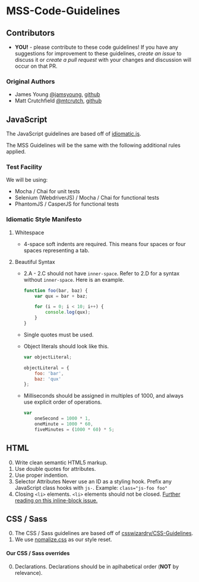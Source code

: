 # MSS-Code-Guidelines


## Contributors
* **YOU!** - please contribute to these code guidelines! If you have any
suggestions for improvement to these guidelines, *create an issue* to
discuss it or *create a pull request* with your changes and discussion will
occur on that PR.

### Original Authors
* James Young [@jamsyoung](http://twitter.com/jamsyoung), [github](https://github.com/jamsyoung)
* Matt Crutchfield [@mtcrutch](https://twitter.com/mtcrutch), [github](https://github.com/mtcrutch)

## JavaScript
The JavaScript guidelines are based off of [idiomatic.js](https://github.com/rwaldron/idiomatic.js).

The MSS Guidelines will be the same with the following additional rules applied.


### Test Facility
We will be using:

* Mocha / Chai for unit tests
* Selenium (WebdriverJS) / Mocha / Chai for functional tests
* PhantomJS / CasperJS for functional tests


### Idiomatic Style Manifesto
1. Whitespace
    * 4-space soft indents are required.  This means four spaces or four spaces representing a tab.

2. Beautiful Syntax
    * 2.A - 2.C should not have `inner-space`.  Refer to 2.D for a syntax without `inner-space`.  Here is an example.
        ```javascript
        function foo(bar, baz) {
            var qux = bar + baz;

            for (i = 0; i < 10; i++) {
                console.log(qux);
            }
        }
        ```

    * Single quotes must be used.

    * Object literals should look like this.
        ```javascript
        var objectLiteral;

        objectLiteral = {
            foo: 'bar',
            baz: 'qux'
        };
        ```

    * Milliseconds should be assigned in multiples of 1000, and always use explicit order of operations.
        ```javascript
        var
            oneSecond = 1000 * 1,
            oneMinute = 1000 * 60,
            fiveMinutes = (1000 * 60) * 5;
        ```


## HTML
0. Write clean semantic HTML5 markup.
0. Use double quotes for attributes.
0. Use proper indention.
0. Selector Attributes
  Never use an ID as a styling hook.
  Prefix any JavaScript class hooks with `js-`. Example: `class="js-foo foo"`
0. Closing `<li>` elements.
  `<li>` elements should not be closed. [Further reading on this inline-block issue.][inline]


## CSS / Sass
0. The CSS / Sass guidelines are based off of [csswizardry/CSS-Guidelines][css].
0. We use [nomalize.css][normalize] as our style reset.


#### Our CSS / Sass overrides
0. Declarations.
  Declarations should be in aplhabetical order (**NOT** by relevance).




[inline]: http://css-tricks.com/fighting-the-space-between-inline-block-elements/
[css]: https://github.com/csswizardry/CSS-Guidelines
[normalize]: http://necolas.github.io/normalize.css/

